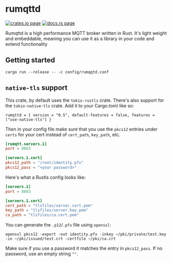 # rumqttd

[![crates.io page](https://img.shields.io/crates/v/rumqttd.svg)](https://crates.io/crates/rumqttd)
[![docs.rs page](https://docs.rs/rumqttd/badge.svg)](https://docs.rs/rumqttd)

Rumqttd is a high performance MQTT broker written in Rust. It's light weight and embeddable, meaning
you can use it as a library in your code and extend functionality


## Getting started

```
cargo run --release -- -c config/rumqqtd.conf

```


## `native-tls` support

This crate, by default uses the `tokio-rustls` crate. There's also support for the `tokio-native-tls` crate.
Add it to your Cargo.toml like so:

```
rumqttd = { version = "0.5", default-features = false, features = ["use-native-tls"] }
```

Then in your config file make sure that you use the `pkcs12` entries under `certs` for your cert instead of `cert_path`, `key_path`, etc.

```toml
[rumqtt.servers.1]
port = 8883

[servers.1.cert]
pkcs12_path = "/root/identity.pfx"
pkcs12_pass = "<your password>"
```

Here's what a Rustls config looks like:

```toml
[servers.1]
port = 8883

[servers.1.cert]
cert_path = "tlsfiles/server.cert.pem"
key_path = "tlsfiles/server.key.pem"
ca_path = "tlsfiles/ca.cert.pem"
```


You can generate the `.p12`/`.pfx` file using `openssl`:

```
openssl pkcs12 -export -out identity.pfx -inkey ~/pki/private/test.key -in ~/pki/issued/test.crt -certfile ~/pki/ca.crt
```

Make sure if you use a password it matches the entry in `pkcs12_pass`. If no password, use an empty string `""`.
